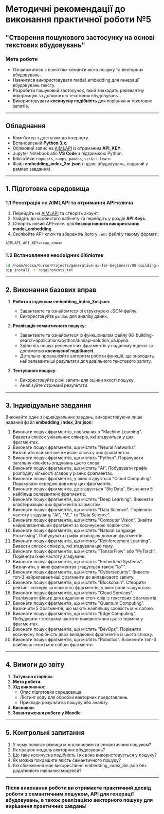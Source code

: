 # Методичні рекомендації до виконання практичної роботи №5

## "Створення пошукового застосунку на основі текстових вбудовувань"

### Мета роботи
- Ознайомитися з поняттям семантичного пошуку та векторних вбудовувань.
- Навчитися використовувати model_embedding для генерації вбудовувань тексту.
- Розробити пошуковий застосунок, який знаходить релевантну інформацію за допомогою текстових вбудовувань.
- Використовувати **косинусну подібність** для порівняння текстових запитів.

---

## Обладнання
- Комп'ютер з доступом до інтернету.
- Встановлений **Python 3.x**.
- Обліковий запис на [AIMLAPI](https://aimlapi.com/) із отриманим **API_KEY**.
- Jupyter Notebook або **VS Code** з підтримкою Python.
- Бібліотеки `requests`, `numpy`, `pandas`, `scikit-learn`.
- Файл **embedding_index_3m.json** (індекс вбудовувань, наданий у рамках завдання).

---

## 1. Підготовка середовища

### 1.1 Реєстрація на AIMLAPI та отримання API-ключа
1. Перейдіть на [AIMLAPI](https://aimlapi.com/) та створіть акаунт.
2. Увійдіть до особистого кабінету та перейдіть у розділ **API Keys**.
3. Створіть новий API-ключ для **безкоштовного використання model_embedding**.
4. Скопіюйте API-ключ та збережіть його у `.env` файлі у такому форматі:

```env
AIMLAPI_API_KEY=<ваш_ключ>
```

### 1.2 Встановлення необхідних бібліотек

```sh
cd /home/docsa/CursorProjects/generative-ai-for-beginners/08-building-search-applications/python
pip install -r requirements.txt
```

---

## 2. Виконання базових вправ

1. **Робота з індексом embedding_index_3m.json**:
   - Завантажте та ознайомтеся зі структурою JSON-файлу.
   - Використовуйте `pandas` для аналізу даних.
   
2. **Реалізація семантичного пошуку**:
   - Завантажте та ознайомтеся із функціоналом файлу 08-building-search-applications/python/aimlapi-solution_ua.ipynb.
   - Здійсніть пошук релевантних фрагментів у наданому індексі за допомогою **косинусної подібності**.
   - Детально проаналізйте алгоритм роботи функцій, що знаходять найрелевантніші результати для довільного текстового запиту.

3. **Тестування пошуку**:
   - Використовуйте різні запити для оцінки якості пошуку.
   - Аналізуйте отримані результати.

---

## 3. Індивідуальне завдання

Виконайте одне з індивідуальних завдань, використовуючи лише наданий файл **embedding_index_3m.json**:

1. Виконати пошук фрагментів, пов’язаних з "Machine Learning". Вивести список унікальних спікерів, які згадуються у цих фрагментах.
2. Виконати пошук фрагментів, що містять "Neural Networks". Визначити найчастіше вживані слова у цих фрагментах.
3. Виконати пошук фрагментів, що містять "Python". Порахувати загальну кількість згадувань цього слова.
4. Виконати пошук фрагментів, що містять "AI". Побудувати графік розподілу кількості згадок у різних фрагментах.
5. Виконати пошук фрагментів, у яких згадується "Cloud Computing". Порахувати середню довжину цих фрагментів.
6. Виконати пошук фрагментів, де згадується "Big Data". Визначити 5 найбільш релевантних фрагментів.
7. Виконати пошук фрагментів, що містять "Deep Learning". Виконати кластеризацію цих фрагментів за змістом.
8. Виконати пошук фрагментів, що містять "Data Science". Порівняти частоту згадувань "AI", "ML" та "Data Science".
9. Виконати пошук фрагментів, що містять "Computer Vision". Знайти найрелевантніший фрагмент за косинусною подібністю.
10. Виконати пошук фрагментів, що містять "Natural Language Processing". Побудувати графік розподілу довжин фрагментів.
11. Виконати пошук фрагментів, що містять "Reinforcement Learning". Вивести список спікерів, які згадували цю тему.
12. Виконати пошук фрагментів, що містять "TensorFlow" або "PyTorch". Порівняти їхню частоту згадувань.
13. Виконати пошук фрагментів, що містять "Embedded Systems". Визначити, у яких фрагментах згадується також "IoT".
14. Виконати пошук фрагментів, що містять "Cybersecurity". Вивести топ-3 найрелевантніші фрагменти до випадкового запиту.
15. Виконати пошук фрагментів, що містять "Blockchain". Створити рейтинг спікерів за кількістю фрагментів, у яких вони згадуються.
16. Виконати пошук фрагментів, що містять "Cloud Services". Реалізувати фільтр для видалення стоп-слів із текстових фрагментів.
17. Виконати пошук фрагментів, що містять "Quantum Computing". Визначити 5 фрагментів, що мають найбільшу схожість між собою.
18. Виконати пошук фрагментів, що містять "Edge Computing". Побудувати гістограму частоти використання цього терміна у фрагментах.
19. Виконати пошук фрагментів, що містять "DevOps". Порівняти косинусну подібність двох випадкових фрагментів із цього списку.
20. Виконати пошук фрагментів, що містять "Robotics". Визначити топ-3 найбільш схожі між собою фрагменти.


---

## 4. Вимоги до звіту
1. **Титульна сторінка**.
2. **Мета роботи**.
3. **Хід виконання**:
   - Опис підготовки середовища.
   - Лістинг коду для обробки векторних представлень.
   - Приклади результатів пошуку або аналізу.
4. **Висновки**.
5. **Завантаження роботи у Moodle**.

---

## 5. Контрольні запитання
1. У чому полягає різниця між ключовим та семантичним пошуком?
2. Як працює модель векторних вбудовувань?
3. Що таке косинусна подібність і як вона використовується у пошуку?
4. Як можна покращити якість семантичного пошуку?
5. Які обмеження має використання embedding_index_3m.json без додаткового навчання моделей?

---

### Після виконання роботи ви отримаєте практичний досвід роботи з **семантичним пошуком**, **API для генерації вбудовувань**, а також реалізацією **векторного пошуку** для вирішення практичних завдань!
